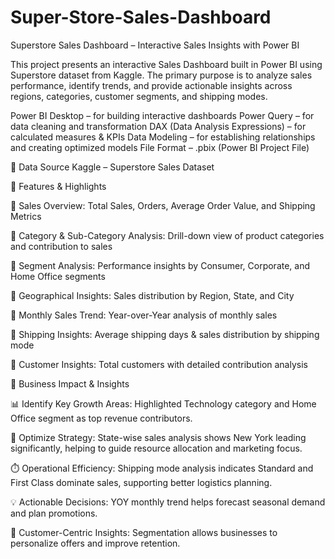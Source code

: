 # Super-Store-Sales-Dashboard
Superstore Sales Dashboard – Interactive Sales Insights with Power BI

This project presents an interactive Sales Dashboard built in Power BI using Superstore dataset from Kaggle.
The primary purpose is to analyze sales performance, identify trends, and provide actionable insights across regions, categories, customer segments, and shipping modes.

Power BI Desktop – for building interactive dashboards
Power Query – for data cleaning and transformation
DAX (Data Analysis Expressions) – for calculated measures & KPIs
Data Modeling – for establishing relationships and creating optimized models
File Format – .pbix (Power BI Project File)

🔹 Data Source 
Kaggle – Superstore Sales Dataset

🔹 Features & Highlights

📌 Sales Overview: Total Sales, Orders, Average Order Value, and Shipping Metrics

📌 Category & Sub-Category Analysis: Drill-down view of product categories and contribution to sales

📌 Segment Analysis: Performance insights by Consumer, Corporate, and Home Office segments

📌 Geographical Insights: Sales distribution by Region, State, and City

📌 Monthly Sales Trend: Year-over-Year analysis of monthly sales

📌 Shipping Insights: Average shipping days & sales distribution by shipping mode

📌 Customer Insights: Total customers with detailed contribution analysis


🔹 Business Impact & Insights

📊 Identify Key Growth Areas: Highlighted Technology category and Home Office segment as top revenue contributors.

🚀 Optimize Strategy: State-wise sales analysis shows New York leading significantly, helping to guide resource allocation and marketing focus.

⏱️ Operational Efficiency: Shipping mode analysis indicates Standard and First Class dominate sales, supporting better logistics planning.

💡 Actionable Decisions: YOY monthly trend helps forecast seasonal demand and plan promotions.

🎯 Customer-Centric Insights: Segmentation allows businesses to personalize offers and improve retention.

